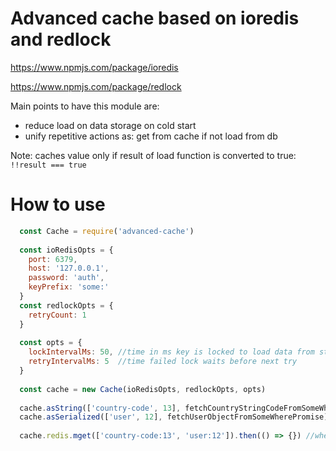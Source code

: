 # Advanced cache based on ioredis and redlock 

https://www.npmjs.com/package/ioredis

https://www.npmjs.com/package/redlock

Main points to have this module are:
 * reduce load on data storage on cold start
 * unify repetitive actions as: get from cache if not load from db
 
Note: caches value only if result of load function is converted to true: `!!result === true`
 
# How to use
```js
  const Cache = require('advanced-cache')
  
  const ioRedisOpts = {
    port: 6379,
    host: '127.0.0.1',
    password: 'auth',
    keyPrefix: 'some:'
  }
  const redlockOpts = {
    retryCount: 1
  }
  
  const opts = {
    lockIntervalMs: 50, //time in ms key is locked to load data from store
    retryIntervalMs: 5  //time failed lock waits before next try
  }
  
  const cache = new Cache(ioRedisOpts, redlockOpts, opts)
  
  cache.asString(['country-code', 13], fetchCountryStringCodeFromSomeWherePromise).then(countryCode => {})
  cache.asSerialized(['user', 12], fetchUserObjectFromSomeWherePromise).then(user => user.fly())
  
  cache.redis.mget(['country-code:13', 'user:12']).then(() => {}) //when you need to get access to redis client
```
